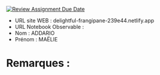[![Review Assignment Due Date](https://classroom.github.com/assets/deadline-readme-button-22041afd0340ce965d47ae6ef1cefeee28c7c493a6346c4f15d667ab976d596c.svg)](https://classroom.github.com/a/zNKu7jDa)
- URL site WEB :  delightful-frangipane-239e44.netlify.app 
- URL Notebook Observable :
- Nom : ADDARIO 
- Prénom : MAËLIE

# Remarques :

